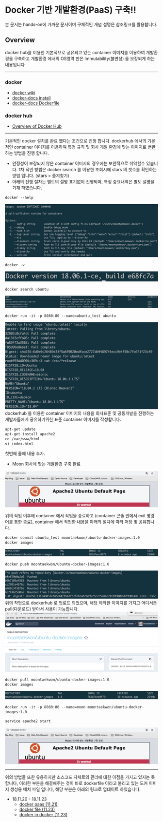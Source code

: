 # Docker 기반 개발환경(PaaS) 구축!!
본 문서는 hands-on에 가까운 문서이며 구체적인 개념 설명은 참조링크를 활용합니다.  

## Overview
docker hub를 이용한 기본적으로 공유되고 있는 container 이미지를 이용하여 개발환경을 구축하고 개발환경 에서의 OS영역 만은 Immutability(불변성) 을 보장되게 하는 내용입니다

---
### docker  
- [docker wiki](https://en.wikipedia.org/wiki/Docker_(software)) 
- [docker-docs install](https://docs.docker.com/docker-for-mac/install/)
- [docker-docs Dockerfile](https://docs.docker.com/engine/reference/builder/#usage)
### docker hub  
- [Overview of Docker Hub](https://docs.docker.com/docker-hub/)
---

기본적인 docker 설치를 완료 했다는 조건으로 진행 합니다.
dockerhub 에서의 기본적인 container 이미지를 이용하여 특정 규칙 및 회사 개발 환경에 맞는 이미지로 변환하는 방법을 진행 합니다.
* 안정성이 보장되지 않은 container 이미지의 경우에는 보안적으로 취약할수 있습니다. 1차 적인 방법은 docker search 를 이용한 조회시에 stars 의 갯수를 확인하는 방법 입니다.
(stars = 즐겨찾기)
* 아래의 진행 절차는 별도의 설명 표기없이 진행되며, 특정 중요내역은 별도 설명을 기재 하였습니다.

```
docker --help
```
![help](/docker_paas/images/docker-help.png)
```
docker -v
```
![v](/docker_paas/images/docker-v.png)
```
docker search ubuntu
```
![search](/docker_paas/images/docker-search.png)
```
docker run -it -p 8080:80 --name=ubuntu_test ubuntu
```
![run](/docker_paas/images/docker-run-it.png)
dockerhub 를 이용한 container 이미지의 내용을 회사표준 및 공동개발을 진행하는 개발자들에게 공유하기위한 표준 container 이미지를 작성합니다.
```
apt-get update
apt-get install apache2
cd /var/www/html
vi index.html
```
첫번째 줄에 내용 추가.
* Moon 회사에 맞는 개발환경 구축 완료

![ubuntu-apache2](/docker_paas/images/ubuntu-apache2.png)

위의 작업 이후에 container 에서 작업을 종료하고 (container 콘솔 안에서 exit 명령어를 통한 종료), container 에서 작업한 내용을 아래의 절차에 따라 저장 및 공유합니다.

```
docker commit ubuntu_test moontaekwon/ubuntu-docker-images:1.0
docker images
```
![docker-commit](/docker_paas/images/docker-commit.png)
```
docker push moontaekwon/ubuntu-docker-images:1.0
```
![docker-push](/docker_paas/images/docker-push.png)
위의 작업으로 dockerhub 로 업로드 되었으며, 해당 제작한 이미지를 가지고 어디서든 pull(다운로드) 받아서 사용이 가능합니다.
![dockerhub-moon](/docker_paas/images/dockerhub-moon.png)
```
docker pull moontaekwon/ubuntu-docker-images:1.0
docker images
```
![docker-images2](/docker_paas/images/docker-images2.png)
```
docker run -it -p 8080:80 --name=moon moontaekwon/ubuntu-docker-images:1.0
```
```
service apache2 start
```
![ubuntu-apache2](/docker_paas/images/ubuntu-apache2.png)

---
위의 방법들 또한 유용하지만 소스코드 자체로의 관리에 대한 이점을 가지고 있지는 못합니다, 이러한 부분을 해결해주는 것이 바로 dockerfile 이라고 불리고 있는 도커 이미지 생성용 배치 파일 입니다, 해당 부분은 아래의 링크로 업데이트 하였습니다.
* 18.11.20 - 18.11.23
    * [docker paas (11.21)](https://github.com/dev-chulbuji/DevOps_Seongnam/blob/master/docker_paas/README.md)
    * [docker file (11.23)](https://github.com/dev-chulbuji/DevOps_Seongnam/blob/master/docker_paas/dockerfile/README.md)
    * [docker in docker (11.23)](https://github.com/dev-chulbuji/DevOps_Seongnam/blob/master/docker_paas/docker-in-docker/README.md)